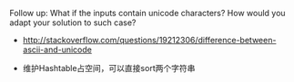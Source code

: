 Follow up: What if the inputs contain unicode characters? How would you adapt your solution to such case?

* http://stackoverflow.com/questions/19212306/difference-between-ascii-and-unicode

* 维护Hashtable占空间，可以直接sort两个字符串
